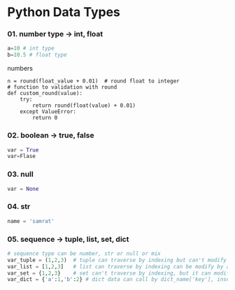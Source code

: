 # Python Data Types
### 01. number type -> int, float
  ```py
  a=10 # int type
  b=10.5 # float type
```
numbers
```
n = round(float_value + 0.01)  # round float to integer
# function to validation with round
def custom_round(value):
    try:
        return round(float(value) + 0.01)
    except ValueError:
        return 0
```
### 02. boolean -> true, false
  ```py
  var = True
  var=Flase
  ```
### 03. null
  ```py
  var = None
  ```
### 04. str
  ```py
  name = 'samrat'
  ```
### 05. sequence -> tuple, list, set, dict
 ```py
 # sequence type can be number, str or null or mix
 var_tuple = (1,2,3)  # tuple can traverse by indexing but can't modify
 var_list = [1,2,3]   # list can traverse by indexing can be modify by append(value), pop(index), insert(index,value), remove(value)
 var_set = {1,2,3}    # set can't traverse by indexing, but it can modify by add(value), pop(), and it autometically sorts
 var_dict = {'a':1,'b':2} # dict data can call by dict_name['key'], insert data by dict_name['key']='value'
 ```
